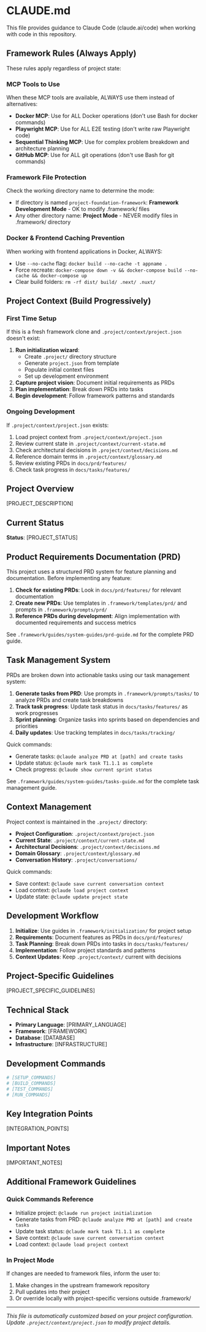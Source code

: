 # CLAUDE.md

This file provides guidance to Claude Code (claude.ai/code) when working with code in this repository.

## Framework Rules (Always Apply)

These rules apply regardless of project state:

### MCP Tools to Use
When these MCP tools are available, ALWAYS use them instead of alternatives:
- **Docker MCP**: Use for ALL Docker operations (don't use Bash for docker commands)
- **Playwright MCP**: Use for ALL E2E testing (don't write raw Playwright code)
- **Sequential Thinking MCP**: Use for complex problem breakdown and architecture planning
- **GitHub MCP**: Use for ALL git operations (don't use Bash for git commands)

### Framework File Protection
Check the working directory name to determine the mode:
- If directory is named `project-foundation-framework`: **Framework Development Mode** - OK to modify .framework/ files
- Any other directory name: **Project Mode** - NEVER modify files in .framework/ directory

### Docker & Frontend Caching Prevention
When working with frontend applications in Docker, ALWAYS:
- Use `--no-cache` flag: `docker build --no-cache -t appname .`
- Force recreate: `docker-compose down -v && docker-compose build --no-cache && docker-compose up`
- Clear build folders: `rm -rf dist/ build/ .next/ .nuxt/`

## Project Context (Build Progressively)

### First Time Setup
If this is a fresh framework clone and `.project/context/project.json` doesn't exist:
1. **Run initialization wizard**: 
   - Create `.project/` directory structure
   - Generate `project.json` from template
   - Populate initial context files
   - Set up development environment
2. **Capture project vision**: Document initial requirements as PRDs
3. **Plan implementation**: Break down PRDs into tasks
4. **Begin development**: Follow framework patterns and standards

### Ongoing Development
If `.project/context/project.json` exists:
1. Load project context from `.project/context/project.json`
2. Review current state in `.project/context/current-state.md`
3. Check architectural decisions in `.project/context/decisions.md`
4. Reference domain terms in `.project/context/glossary.md`
5. Review existing PRDs in `docs/prd/features/`
6. Check task progress in `docs/tasks/features/`

## Project Overview

[PROJECT_DESCRIPTION]

## Current Status

**Status**: [PROJECT_STATUS]

## Product Requirements Documentation (PRD)

This project uses a structured PRD system for feature planning and documentation. Before implementing any feature:

1. **Check for existing PRDs**: Look in `docs/prd/features/` for relevant documentation
2. **Create new PRDs**: Use templates in `.framework/templates/prd/` and prompts in `.framework/prompts/prd/`
3. **Reference PRDs during development**: Align implementation with documented requirements and success metrics

See `.framework/guides/system-guides/prd-guide.md` for the complete PRD guide.

## Task Management System

PRDs are broken down into actionable tasks using our task management system:

1. **Generate tasks from PRD**: Use prompts in `.framework/prompts/tasks/` to analyze PRDs and create task breakdowns
2. **Track task progress**: Update task status in `docs/tasks/features/` as work progresses
3. **Sprint planning**: Organize tasks into sprints based on dependencies and priorities
4. **Daily updates**: Use tracking templates in `docs/tasks/tracking/`

Quick commands:
- Generate tasks: `@claude analyze PRD at [path] and create tasks`
- Update status: `@claude mark task T1.1.1 as complete`
- Check progress: `@claude show current sprint status`

See `.framework/guides/system-guides/tasks-guide.md` for the complete task management guide.

## Context Management

Project context is maintained in the `.project/` directory:

- **Project Configuration**: `.project/context/project.json`
- **Current State**: `.project/context/current-state.md`
- **Architectural Decisions**: `.project/context/decisions.md`
- **Domain Glossary**: `.project/context/glossary.md`
- **Conversation History**: `.project/conversations/`

Quick commands:
- Save context: `@claude save current conversation context`
- Load context: `@claude load project context`
- Update state: `@claude update project state`

## Development Workflow

1. **Initialize**: Use guides in `.framework/initialization/` for project setup
2. **Requirements**: Document features as PRDs in `docs/prd/features/`
3. **Task Planning**: Break down PRDs into tasks in `docs/tasks/features/`
4. **Implementation**: Follow project standards and patterns
5. **Context Updates**: Keep `.project/context/` current with decisions

## Project-Specific Guidelines

[PROJECT_SPECIFIC_GUIDELINES]

## Technical Stack

- **Primary Language**: [PRIMARY_LANGUAGE]
- **Framework**: [FRAMEWORK]
- **Database**: [DATABASE]
- **Infrastructure**: [INFRASTRUCTURE]

## Development Commands

```bash
# [SETUP_COMMANDS]
# [BUILD_COMMANDS]
# [TEST_COMMANDS]
# [RUN_COMMANDS]
```

## Key Integration Points

[INTEGRATION_POINTS]

## Important Notes

[IMPORTANT_NOTES]

## Additional Framework Guidelines

### Quick Commands Reference
- Initialize project: `@claude run project initialization`
- Generate tasks from PRD: `@claude analyze PRD at [path] and create tasks`
- Update task status: `@claude mark task T1.1.1 as complete`
- Save context: `@claude save current conversation context`
- Load context: `@claude load project context`

### In Project Mode
If changes are needed to framework files, inform the user to:
1. Make changes in the upstream framework repository
2. Pull updates into their project
3. Or override locally with project-specific versions outside .framework/


---

*This file is automatically customized based on your project configuration. Update `.project/context/project.json` to modify project details.*